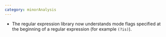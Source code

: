 ```yaml
---
category: minorAnalysis
---
```

* The regular expression library now understands mode flags specified at the beginning of a regular expression (for example `(?is)`).
